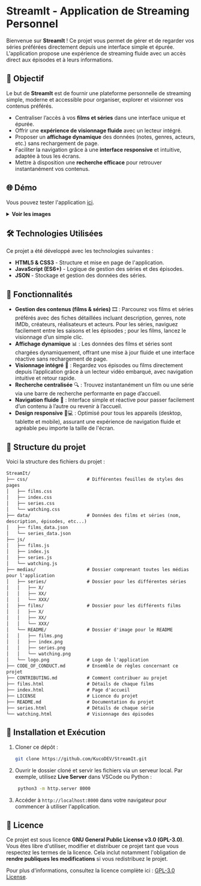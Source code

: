 # StreamIt - Application de Streaming Personnel

Bienvenue sur **StreamIt** ! Ce projet vous permet de gérer et de regarder vos séries préférées directement depuis une interface simple et épurée. L'application propose une expérience de streaming fluide avec un accès direct aux épisodes et à leurs informations.

## 🎯 Objectif

Le but de **StreamIt** est de fournir une plateforme personnelle de streaming simple, moderne et accessible pour organiser, explorer et visionner vos contenus préférés.

- Centraliser l’accès à vos **films et séries** dans une interface unique et épurée.
- Offrir une **expérience de visionnage fluide** avec un lecteur intégré.
- Proposer un **affichage dynamique** des données (notes, genres, acteurs, etc.) sans rechargement de page.
- Faciliter la navigation grâce à une **interface responsive** et intuitive, adaptée à tous les écrans.
- Mettre à disposition une **recherche efficace** pour retrouver instantanément vos contenus.

## 🌐 Démo

Vous pouvez tester l'application [ici](https://www.matheo-pichotmoise.fr/StreamIt).

<details>
<summary><strong>Voir les images</strong></summary>

## Page d'accueil

<img src="medias/README/index.png" alt="Page d'accueil" />

## Page des séries

<img src="medias/README/series.png" alt="Page des séries" />

## Page des films

<img src="medias/README/films.png" alt="Page des films" />

## Page de stream

<img src="medias/README/watching.png" alt="Page de stream" />
</details>

## 🛠 Technologies Utilisées

Ce projet a été développé avec les technologies suivantes :

- **HTML5 & CSS3** - Structure et mise en page de l'application.
- **JavaScript (ES6+)** - Logique de gestion des séries et des épisodes.
- **JSON** - Stockage et gestion des données des séries.

## 📌 Fonctionnalités

- **Gestion des contenus (films & séries)** 🎞️ : Parcourez vos films et séries préférés avec des fiches détaillées incluant description, genres, note IMDb, créateurs, réalisateurs et acteurs. Pour les séries, naviguez facilement entre les saisons et les épisodes ; pour les films, lancez le visionnage d’un simple clic.
- **Affichage dynamique** 📊 : Les données des films et séries sont chargées dynamiquement, offrant une mise à jour fluide et une interface réactive sans rechargement de page.
- **Visionnage intégré** 🎥 : Regardez vos épisodes ou films directement depuis l’application grâce à un lecteur vidéo embarqué, avec navigation intuitive et retour rapide.
- **Recherche centralisée** 🔍 : Trouvez instantanément un film ou une série via une barre de recherche performante en page d’accueil.
- **Navigation fluide** 🧭 : Interface simple et réactive pour passer facilement d’un contenu à l’autre ou revenir à l’accueil.
- **Design responsive** 📱💻 : Optimisé pour tous les appareils (desktop, tablette et mobile), assurant une expérience de navigation fluide et agréable peu importe la taille de l'écran.


## 📂 Structure du projet

Voici la structure des fichiers du projet :

```
StreamIt/
├── css/                      # Différentes feuilles de styles des pages
│   ├── films.css
│   ├── index.css
│   ├── series.css
│   └── watching.css
├── data/                     # Données des films et séries (nom, description, épisodes, etc...)
│   ├── films_data.json
│   └── series_data.json
├── js/
│   ├── films.js
│   ├── index.js
│   ├── series.js
│   └── watching.js
├── medias/                   # Dossier comprenant toutes les médias pour l'application
│   ├── series/               # Dossier pour les différentes séries
│   │   ├── X/
│   │   ├── XX/
│   │   └── XXX/
│   ├── films/                # Dossier pour les différents films
│   │   ├── X/
│   │   ├── XX/
│   │   └── XXX/
│   └── README/               # Dossier d'image pour le README
│   │   ├── films.png
│   │   ├── index.png
│   │   ├── series.png
│   │   └── watching.png
│   └── logo.png              # Logo de l'application
├── CODE_OF_CONDUCT.md        # Ensemble de règles concernant ce projet
├── CONTRIBUTING.md           # Comment contribuer au projet
├── films.html                # Détails de chaque films
├── index.html                # Page d'accueil
├── LICENSE                   # Licence du projet
├── README.md                 # Documentation du projet
├── series.html               # Détails de chaque série
└── watching.html             # Visionnage des épisodes
```

## 🚀 Installation et Exécution

1. Cloner ce dépôt :

   ```bash
   git clone https://github.com/KucoDEV/StreamIt.git
   ```

2. Ouvrir le dossier cloné et servir les fichiers via un serveur local. Par exemple, utilisez **Live Server** dans VSCode ou Python :

   ```bash
    python3 -m http.server 8000
   ```

3. Accéder à `http://localhost:8000` dans votre navigateur pour commencer à utiliser l'application.

## 📜 Licence

Ce projet est sous licence **GNU General Public License v3.0 (GPL-3.0)**.
Vous êtes libre d'utiliser, modifier et distribuer ce projet tant que vous respectez les termes de la licence.
Cela inclut notamment l'obligation de **rendre publiques les modifications** si vous redistribuez le projet.

Pour plus d'informations, consultez la licence complète ici : [GPL-3.0 License](https://www.gnu.org/licenses/gpl-3.0.html).

